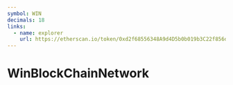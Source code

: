 ```yaml
---
symbol: WIN
decimals: 18
links:
  - name: explorer
    url: https://etherscan.io/token/0xd2f68556348A9d4D5b0b019b3C22f856d0c9eD9A
---
```


# WinBlockChainNetwork

